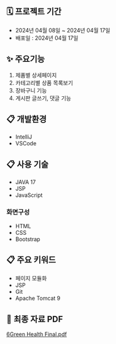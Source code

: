 ## 🗓 프로젝트 기간
- 2024년 04월 08일 ~ 2024년 04월 17일
- 배포일 : 2024년 04월 17일

## ✨ 주요기능
1. 제품별 상세페이지 
2. 카테고리별 상품 목록보기
3. 장바구니 기능
4. 게시판 글쓰기, 댓글 기능

## :clipboard: 개발환경
* IntelliJ
* VSCode

## :clipboard: 사용 기술
* JAVA 17
* JSP
* JavaScript

### 화면구성
* HTML
* CSS
* Bootstrap

## :clipboard: 주요 키워드
* 페이지 모듈화
* JSP
* Git
* Apache Tomcat 9

## :link: 최종 자료 PDF 
[6Green Health Final.pdf](https://github.com/user-attachments/files/16046643/6Green.Health.Final.pdf)

